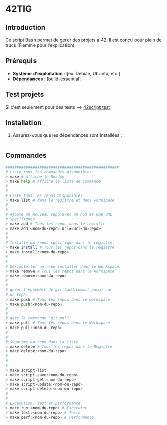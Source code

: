 # 42TIG

## Introduction

Ce script Bash permet de gerer des projets a 42. Il est conçu pour plein de trucs (Flemme pour l'explication).

## Prérequis

- **Système d'exploitation** : [ex. Debian, Ubuntu, etc.]
- **Dépendances** : [build-essential]
## Test projets
Si c'est seulement pour des tests -->
[42script test](https://github.com/WAROL52/script/blob/master/42/README.md)
## Installation

1. Assurez-vous que les dépendances sont installées :

   ```sh

   ```

## Commandes
 
```bash
##################################################
# Liste tous les commandes disponibles.
> make # Affiche le Readme
> make help # Affiche le liste de commande
#
#
# Liste tous les repos disponibles.
> make list # dans le registre et dans workspace
#
#
# Ajoute un nouveau repo avec un nom et une URL
# spécifiques.
> make add # Tous les repos dans le registre
> make add:<nom-du-repo> url=<url-du-repo>
#
#
# Installe un repos spécifique dans le registre.
> make install # Tous les repos dans le registre
> make install:<nom-du-repo>
#
#
# Desinstaller un repo installer dans le Workspace.
> make remove # Tous les repos dans le Workspace
> make remove:<nom-du-repo>
#
#
# gerer l'ensemble de git (add,commit,push) sur
# un repo.
> make push # Tous les repos dans le workspace
> make push:<nom-du-repo>
#
#
# gere la commande 'git pull'
> make pull # Tous les repos dans le Workspace
> make pull:<nom-du-repo>
#
#
# Supprime un repo dans la liste.
> make delete # Tous les repos dans le Registre
> make delete:<nom-du-repo>
#
#
#
> make script-list
> make script-save:<nom-du-repo>
> make script-get:<nom-du-repo>
> make script-update:<nom-du-repo>
> make script-delete:<nom-du-repo>
#
#
# Excecution, test et performance
> make run:<nom-du-repo> # Excecuter
> make test:<nom-du-repo> # Teste
> make perf:<nom-du-repo> # Performance
```
